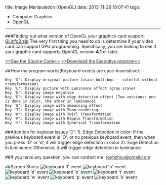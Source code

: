 title: Image Manipulation [OpenGL]
date: 2013-11-29 18:07:41
tags:
  - Computer Graphics
  - OpenGL
---

###Finding out what version of OpenGL your graphics card support: [GLinfo2.zip](https://dn-myblog.qbox.me/demo/ComputerGraphics/GLinfo2.zip)
The very first thing you need to do is determine if your video card can support GPU programming. Specifically, you are looking to see if your graphic card supports OpenGL version **4.1** or later.

[>>See the Source Code<<](https://github.com/zhouhao/CS543-Computer-Graphics-Course-Project/tree/master/HW5)
[>>Download the Executive program<<](https://dn-myblog.qbox.me/demo/ComputerGraphics/Image_Manipulation.zip)
<!-- more -->
##How my program works(Keyboard events are case-insensitive):
```
Key 'O': Display original picture (usain_bolt.bmp -- colorful without transformation)
Key 'L': Display picture with Luminance effect (gray scale)
Key 'N': Display image negative
Key 'D': Display image with edge detection effect [Two versions: one is done in color, the other in luminance]
Key 'E': Display image with embossing effect
Key 'T': Display image with Toon rendering
Key 'W': Display image with Twirl Transformation
Key 'P': Display image with Ripple Transformation
Key 'S': Display image with Spherical Transformation
```
##Attention for keyboar issues 'D':
1). Edge Detection in color:       If the previous keyboard event is 'O', or no previous keyboard event, then when you press 'D' or 'd', it will trigger edge detection in color
2). Edge Detection in luminance:   Otherwise, it will trigger edge detection in luminance

##If you have any question, you can contact me: <a href="mailto:royhzhou@gmail.com">royhzhou@gmail.com</a>

##Screen Shots:
![keyboard 'l' event](https://dn-myblog.qbox.me/img/blog/OpenGL/hw5/2.PNG "Luminance effect")
![keyboard 'n' event](https://dn-myblog.qbox.me/img/blog/OpenGL/hw5/3.PNG "negative effect")
![keyboard 'd' event](https://dn-myblog.qbox.me/img/blog/OpenGL/hw5/4.PNG "edge detection effect")
![keyboard 'e' event](https://dn-myblog.qbox.me/img/blog/OpenGL/hw5/5.PNG "embossing effect")
![keyboard 't' event](https://dn-myblog.qbox.me/img/blog/OpenGL/hw5/6.PNG "Toon rendering")
![keyboard 'w' event](https://dn-myblog.qbox.me/img/blog/OpenGL/hw5/7.PNG "Twirl Transformation")
![keyboard 'p' event](https://dn-myblog.qbox.me/img/blog/OpenGL/hw5/8.PNG "Ripple Transformation")
![keyboard 's' event](https://dn-myblog.qbox.me/img/blog/OpenGL/hw5/9.PNG "Spherical Transformation")
